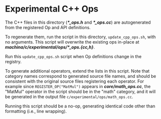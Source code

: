 # Experimental C++ Ops

The C++ files in this directory (***\*_ops.h*** and ***\*_ops.cc***) are
autogenerated from the registered Op and API definitions.

To regenerate them, run the script in this directory, `update_cpp_ops.sh`, with
no arguments. This script will overwrite the existing ops in-place at
***machina/c/experimental/ops/\*_ops.{cc,h}***.

Run this `update_cpp_ops.sh` script when Op definitions change in the registry.

To generate additional operators, extend the lists in this script. Note that
category names correspond to generated source file names, and should be
consistent with the original source files registering each operator. For example
since `REGISTER_OP("MatMul")` appears in ***core/math_ops.cc***, the "MatMul"
operator in the script should be in the "math" category, and it will be
generated in the output file `c/experimental/ops/math_ops.cc`.

Running this script should be a no-op, generating identical code other than
formatting (i.e., line wrapping).
